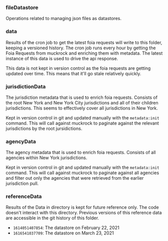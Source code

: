 ### fileDatastore
Operations related to managing json files as datastores.

### data
Results of the cron job to get the latest foia requests will write to this folder, keeping a versioned history. The cron job runs every hour by getting the Foia Requests from muckrock and enriching them with metadata. The latest instance of this data is used to drive the api response. 

This data is not kept in version control as the foia requests are getting updated over time. This means that it'll go stale relatively quickly. 

### jurisdictionData
The jurisdiction metadata that is used to enrich foia requests. Consists of the root New York and New York City jurisdictions and all of their children jurisdictions. This seems to effectively cover all jurisdictions in New York.

Kept in version control in git and updated manually with the `metadata:init` command. This will call against muckrock to paginate against the relevant jurisdictions by the root jursidictions.

### agencyData
The agency metadata that is used to enrich foia requests. Consists of all agencies within New York jurisdictions.

Kept in version control in git and updated manually with the `metadata:init` command. This will call against muckrock to paginate against all agencies and filter out only the agencies that were retrieved from the earlier jurisdiction pull.

### referenceData
Results of the Data in directory is kept for future reference only. The code doesn't interact with this directory.
Previous versions of this reference data are accessible in the git history of this folder. 

- `1614051407854`: The datastore on February 22, 2021
- `1616541037709`: The datastore on March 23, 2021